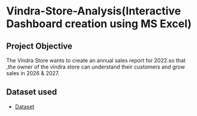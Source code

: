 # Vindra-Store-Analysis(Interactive Dashboard creation using MS Excel)
## Project Objective 
The Vindra Store wants to create an annual sales report for 2022.so that ,the owner of the vindra store can understand their customers and grow sales in 2026 & 2027.
## Dataset used 
- <a href="https://github.com/Sahilali2003/Vindra-Store-Analysis/blob/main/Vrinda%20Store%20Data%20Analysis.xlsx">Dataset</a>
